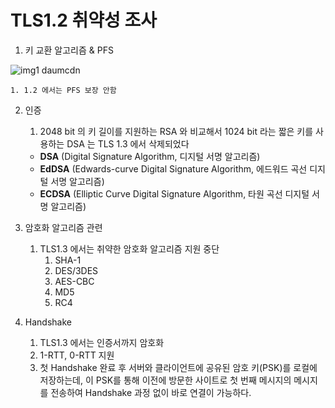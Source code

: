 # TLS1.2 취약성 조사

1. 키 교환 알고리즘 & PFS

![img1 daumcdn](https://user-images.githubusercontent.com/45758481/133556417-ab83af2e-42bf-40a9-a926-5c42e6fe5818.png)


    1. 1.2 에서는 PFS 보장 안함

2. 인증
    1. 2048 bit 의 키 길이를 지원하는 RSA 와 비교해서 1024 bit 라는 짧은 키를 사용하는 DSA 는 TLS 1.3 에서 삭제되었다
    - **DSA** (Digital Signature Algorithm, 디지털 서명 알고리즘)
    - **EdDSA** (Edwards-curve Digital Signature Algorithm, 에드워드 곡선 디지털 서명 알고리즘)
    - **ECDSA** (Elliptic Curve Digital Signature Algorithm, 타원 곡선 디지털 서명 알고리즘)

1. 암호화 알고리즘 관련
    1. TLS1.3 에서는 취약한 암호화 알고리즘 지원 중단
        1. SHA-1
        2. DES/3DES
        3. AES-CBC
        4. MD5
        5. RC4

2. Handshake
    1. TLS1.3 에서는 인증서까지 암호화
    2. 1-RTT, 0-RTT 지원
    3. 첫 Handshake 완료 후 서버와 클라이언트에 공유된 암호 키(PSK)를 로컬에 저장하는데, 이 PSK를 통해 이전에 방문한 사이트로 첫 번째 메시지의 메시지를 전송하여 Handshake 과정 없이 바로 연결이 가능하다.
